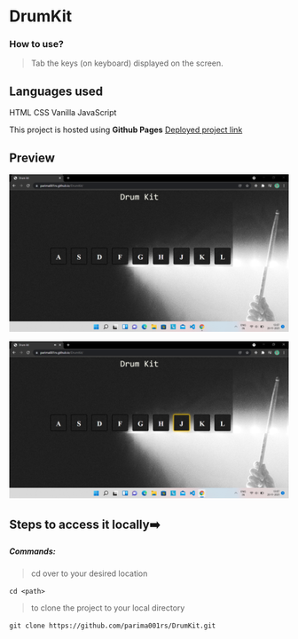 # DrumKit
### How to use?
> Tab the keys (on keyboard) displayed on the screen.

## Languages used
 HTML
 CSS
 Vanilla JavaScript

This project is hosted using **Github Pages**
[Deployed project link](https://parima001rs.github.io/DrumKit/)

## Preview

![Preview image](Pictures/preview-img.png)

![Preview image](Pictures/preview-img2.png)

## Steps to access it locally➡️
##### Commands:

> cd over to your desired location
 
```cd <path>```


> to clone the project to your local directory
 
`git clone https://github.com/parima001rs/DrumKit.git`
